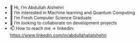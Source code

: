 - 👋 Hi, I’m Abdullah Alshehri
- 👀 I’m interested in Machine learning and Quantum Computing
- 🌱 I’m Fresh Computer Science Graduate
- 💞️ I’m looking to collaborate on development projects
- 📫 How to reach me -> linkedin: https://www.linkedin.com/in/abdullahalialshehri
